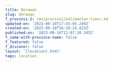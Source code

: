 ```yaml
---
title: Derawan
slug: derawan
f_provinsi-2: cms/provinsi/kalimantan-timur.md
updated-on: '2023-09-10T17:55:05.249Z'
created-on: '2023-09-10T16:28:24.823Z'
published-on: '2023-09-16T12:07:38.345Z'
f_same-with-province-name: false
f_featured: false
f_discover: false
layout: '[location].html'
tags: location
---
```



